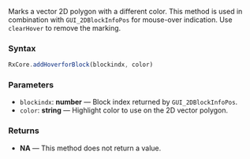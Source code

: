 
Marks a vector 2D polygon with a different color. This method is used in combination with `GUI_2DBlockInfoPos` for mouse-over indication. Use `clearHover` to remove the marking.

### Syntax

```typescript
RxCore.addHoverforBlock(blockindx, color)
```

### Parameters

- `blockindx`: **number** — Block index returned by `GUI_2DBlockInfoPos`.
- `color`: **string** — Highlight color to use on the 2D vector polygon.

### Returns

- **NA** — This method does not return a value.
